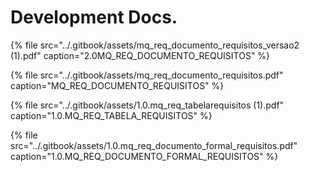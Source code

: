 # Development Docs.

{% file src="../.gitbook/assets/mq\_req\_documento\_requisitos\_versao2 \(1\).pdf" caption="2.0MQ\_REQ\_DOCUMENTO\_REQUISITOS" %}

{% file src="../.gitbook/assets/mq\_req\_documento\_requisitos.pdf" caption="MQ\_REQ\_DOCUMENTO\_REQUISITOS" %}

{% file src="../.gitbook/assets/1.0.mq\_req\_tabelarequisitos \(1\).pdf" caption="1.0.MQ\_REQ\_TABELA\_REQUISITOS" %}

{% file src="../.gitbook/assets/1.0.mq\_req\_documento\_formal\_requisitos.pdf" caption="1.0.MQ\_REQ\_DOCUMENTO\_FORMAL\_REQUISITOS" %}

